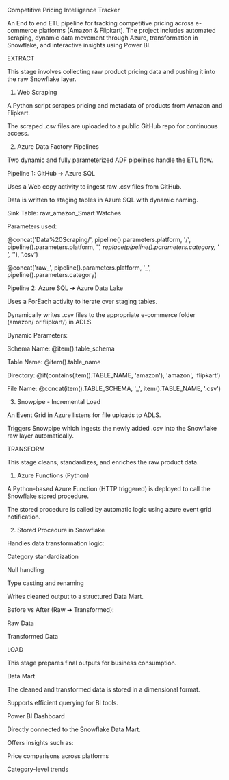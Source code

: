  Competitive Pricing Intelligence Tracker

An End to end ETL pipeline for tracking competitive pricing across e-commerce platforms (Amazon & Flipkart). The project includes automated scraping, dynamic data movement through Azure, transformation in Snowflake, and interactive insights using Power BI.

 EXTRACT

This stage involves collecting raw product pricing data and pushing it into the raw Snowflake layer.

 1. Web Scraping

A Python script scrapes pricing and metadata of products from Amazon and Flipkart.

The scraped .csv files are uploaded to a public GitHub repo for continuous access.

 2. Azure Data Factory Pipelines

Two dynamic and fully parameterized ADF pipelines handle the ETL flow.

 Pipeline 1: GitHub ➔ Azure SQL

Uses a Web copy activity to ingest raw .csv files from GitHub.

Data is written to staging tables in Azure SQL with dynamic naming.

Sink Table: raw_amazon_Smart Watches

Parameters used:

@concat('Data%20Scraping/', pipeline().parameters.platform, '/', pipeline().parameters.platform, '_', replace(pipeline().parameters.category, ' ', '_'), '.csv')

@concat('raw_', pipeline().parameters.platform, '_', pipeline().parameters.category)


Pipeline 2: Azure SQL ➔ Azure Data Lake

Uses a ForEach activity to iterate over staging tables.

Dynamically writes .csv files to the appropriate e-commerce folder (amazon/ or flipkart/) in ADLS.

 Dynamic Parameters:

Schema Name: @item().table_schema

Table Name: @item().table_name

Directory: @if(contains(item().TABLE_NAME, 'amazon'), 'amazon', 'flipkart')

File Name: @concat(item().TABLE_SCHEMA, '_', item().TABLE_NAME, '.csv')



 3. Snowpipe - Incremental Load

An Event Grid in Azure listens for file uploads to ADLS.

Triggers Snowpipe which ingests the newly added .csv into the Snowflake raw layer automatically.



 TRANSFORM

This stage cleans, standardizes, and enriches the raw product data.

 1. Azure Functions (Python)

A Python-based Azure Function (HTTP triggered) is deployed to call the Snowflake stored procedure.

The stored procedure is called by automatic logic using azure event grid notification.



 2. Stored Procedure in Snowflake

Handles data transformation logic:

Category standardization

Null handling

Type casting and renaming

Writes cleaned output to a structured Data Mart.

Before vs After (Raw ➔ Transformed):

Raw Data

Transformed Data





 LOAD

This stage prepares final outputs for business consumption.

 Data Mart

The cleaned and transformed data is stored in a dimensional format.

Supports efficient querying for BI tools.

 Power BI Dashboard

Directly connected to the Snowflake Data Mart.

Offers insights such as:

Price comparisons across platforms

Category-level trends


